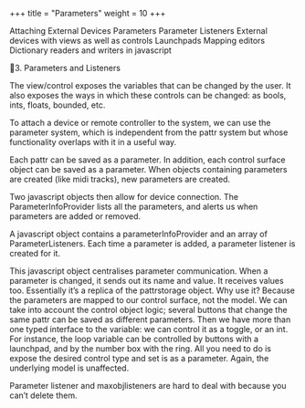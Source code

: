 +++
title = "Parameters"
weight = 10
+++

Attaching External Devices
	Parameters
	Parameter Listeners
	 External devices with views as well as controls
		Launchpads
			Mapping editors
			Dictionary readers and writers in javascript


3. Parameters and Listeners

The view/control exposes the variables that can be changed by the user. It also exposes the ways in which these controls can be changed: as bools, ints, floats, bounded, etc.

 To attach a device or remote controller to the system, we can use the parameter system, which is independent from the pattr system but whose functionality overlaps with it in a useful way.  
 

 Each pattr can be saved as a parameter. In addition, each control surface object can be saved as a parameter. When objects containing parameters are created (like midi tracks), new parameters are created. 

 Two javascript objects then allow for device connection. The ParameterInfoProvider lists all the parameters, and alerts us when parameters are added or removed.

 A javascript object contains a parameterInfoProvider and an array of ParameterListeners. Each time a parameter is added, a parameter listener is created for it.

This javascript object centralises parameter communication. When a parameter is changed, it sends out its name and value. It receives values too.
Essentially it’s a replica of the pattrstorage object. Why use it?
Because the parameters are mapped to our control surface, not the model. We can take into account the control object logic; several buttons that change the same pattr can be saved as different parameters. Then we have more than one typed interface to the variable: we can control it as a toggle, or an int. For instance, the loop variable can be controlled by buttons with a launchpad, and by the number box with the ring. All you need to do is expose the desired control type and set is as a parameter. Again, the underlying model is unaffected. 

 Parameter listener and maxobjlisteners are hard to deal with because you can’t delete them.

